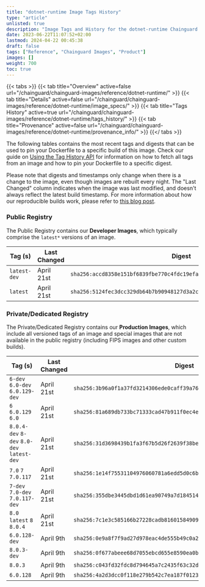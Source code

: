```yaml
---
title: "dotnet-runtime Image Tags History"
type: "article"
unlisted: true
description: "Image Tags and History for the dotnet-runtime Chainguard Image"
date: 2023-06-22T11:07:52+02:00
lastmod: 2024-04-22 00:45:38
draft: false
tags: ["Reference", "Chainguard Images", "Product"]
images: []
weight: 700
toc: true
---
```


{{< tabs >}}
{{< tab title="Overview" active=false url="/chainguard/chainguard-images/reference/dotnet-runtime/" >}}
{{< tab title="Details" active=false url="/chainguard/chainguard-images/reference/dotnet-runtime/image_specs/" >}}
{{< tab title="Tags History" active=true url="/chainguard/chainguard-images/reference/dotnet-runtime/tags_history/" >}}
{{< tab title="Provenance" active=false url="/chainguard/chainguard-images/reference/dotnet-runtime/provenance_info/" >}}
{{</ tabs >}}

The following tables contains the most recent tags and digests that can be used to pin your Dockerfile to a specific build of this image. Check our guide on [Using the Tag History API](/chainguard/chainguard-images/using-the-tag-history-api/) for information on how to fetch all tags from an image and how to pin your Dockerfile to a specific digest.

Please note that digests and timestamps only change when there is a change to the image, even though images are rebuilt every night. The "Last Changed" column indicates when the image was last modified, and doesn't always reflect the latest build timestamp. For more information about how our reproducible builds work, please refer to [this blog post](https://www.chainguard.dev/unchained/reproducing-chainguards-reproducible-image-builds).

### Public Registry
The Public Registry contains our **Developer Images**, which typically comprise the `latest*` versions of an image.

| Tag (s)       | Last Changed | Digest                                                                    |
|---------------|--------------|---------------------------------------------------------------------------|
|  `latest-dev` | April 21st   | `sha256:accd8358e151bf6839fbe770c4fdc19efa6e366b5ab524757d6904a13a977839` |
|  `latest`     | April 21st   | `sha256:5124fec3dcc329db64b7b90948127d3a2c176b2fb9837fe12e975d97a32a9d3b` |


### Private/Dedicated Registry
The Private/Dedicated Registry contains our **Production Images**, which include all versioned tags of an image and special images that are not available in the public registry (including FIPS images and other custom builds).

| Tag (s)                                     | Last Changed | Digest                                                                    |
|---------------------------------------------|--------------|---------------------------------------------------------------------------|
|  `6-dev` `6.0-dev` `6.0.129-dev`            | April 21st   | `sha256:3b96a0f1a37fd3214306ede0caff39a7638faaf3acc4dc11c2d98cbb380ce293` |
|  `6` `6.0.129` `6.0`                        | April 21st   | `sha256:81a689db733bc71333cad47b911f0ec4e561f922458b253c5b44257dce092fbe` |
|  `8.0.4-dev` `8-dev` `8.0-dev` `latest-dev` | April 21st   | `sha256:31d3698439b1fa3f67b5d26f2639f38beebcb140b82b25f93c15d8c249b69769` |
|  `7.0` `7` `7.0.117`                        | April 21st   | `sha256:1e14f75531104976060781a6edd5d0c6b15ffe3a15956eeb8e8026135abdbfad` |
|  `7-dev` `7.0-dev` `7.0.117-dev`            | April 21st   | `sha256:355dbe3445dbd1d61ea90749a7d184514066d7b6fc0309bd1f32c3732357adaf` |
|  `8.0` `latest` `8` `8.0.4`                 | April 21st   | `sha256:7c1e3c585166b27228cadb81601584909d6af37dc936766d3fb1f35e71939b0c` |
|  `6.0.128-dev`                              | April 9th    | `sha256:0e9a8f7f9ad27d978eac4de555b49c0a2551bc80cf7e73ace8e8ed1554a0b7c1` |
|  `8.0.3-dev`                                | April 9th    | `sha256:0f677abeee68d7055ebcd655e8590ea0b7bf944a8e97fabe7d4500bcad4185b3` |
|  `8.0.3`                                    | April 9th    | `sha256:c043fd32fdc8d794645a7c2435f63c32d937fc9c2be0a49b1cfda636dc2ee46a` |
|  `6.0.128`                                  | April 9th    | `sha256:4a2d3dcc0f118e279b542c7ea187f012351df6bf9a52f1a4a08150ce28a97be2` |

